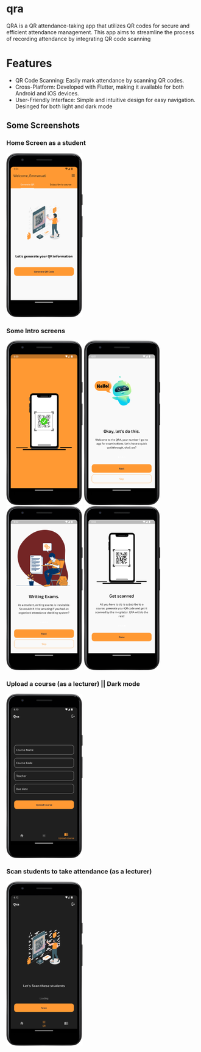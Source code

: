# qra

QRA is a QR attendance-taking app that utilizes QR codes for secure and efficient attendance management. This app aims to streamline the process of recording attendance by integrating QR code scanning

# Features
- QR Code Scanning: Easily mark attendance by scanning QR codes.
- Cross-Platform: Developed with Flutter, making it available for both Android and iOS devices.
- User-Friendly Interface: Simple and intuitive design for easy navigation. Desinged for both light and dark mode

## Some Screenshots

### Home Screen as a student
<img src="./screenshots/Screenshot_home_1.png" alt="Home Screen" width="200"/>

### Some Intro screens
<img src="./screenshots/Screenshot_splash.png" alt="Digital Cafeteria Chits" width="200"/>
<img src="./screenshots/Screenshot_splash1.png" alt="Digital Cafeteria Chits" width="200"/>
<img src="./screenshots/Screenshot_splash_2.png" alt="Digital Cafeteria Chits" width="200"/>
<img src="./screenshots/Screenshot_splash_3.png" alt="Digital Cafeteria Chits" width="200"/>

### Upload a course (as a lecturer) || Dark mode
<img src="./screenshots/Screenshot_upload_course_dark.png" alt="Workstudy Applications" width="200"/>

### Scan students to take attendance (as a lecturer)
<img src="./screenshots/Screenshot_scan_students_dark.png" alt="Virtual Marketplace" width="200"/>
